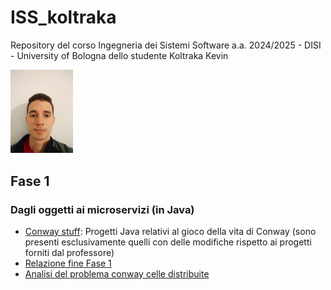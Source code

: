 # ISS_koltraka
Repository del corso Ingegneria dei Sistemi Software a.a. 2024/2025 - DISI - University of Bologna dello studente Koltraka Kevin

<img src="la_mia_faccia/kevin.jpeg" alt="Descrizione" width="100">

<h2 id="Fase1">Fase 1</h2>

### Dagli oggetti ai microservizi (in Java)
* [Conway stuff](conway_stuff): Progetti Java relativi al gioco della vita di Conway (sono presenti esclusivamente quelli con delle modifiche rispetto ai progetti forniti dal professore)
* [Relazione fine Fase 1](relazione_fase1/Fase1ISS25-KoltrakaKevin.pdf)
* [Analisi del problema conway celle distribuite](analisi_conway_celle_distribuite/index.html)